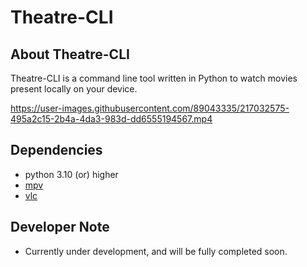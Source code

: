 # Theatre-CLI
## About Theatre-CLI
Theatre-CLI is a command line tool written in Python to watch movies present locally on your device. 

https://user-images.githubusercontent.com/89043335/217032575-495a2c15-2b4a-4da3-983d-dd6555194567.mp4

## Dependencies
- python 3.10 (or) higher
- [mpv](https://mpv.io/)
- [vlc](https://www.videolan.org/vlc/)
## Developer Note
- Currently under development, and will be fully completed soon.



